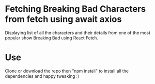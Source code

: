 # Fetching Breaking Bad Characters from fetch using await axios

Displaying list of all the characters and their details from one of the most popular show Breaking Bad using React Fetch.


# Use

Clone or download the repo then "npm install" to install all the dependencies and happy tweaking :)